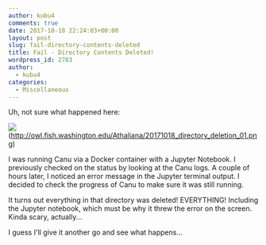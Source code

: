 ```yaml
---
author: kubu4
comments: true
date: 2017-10-18 22:24:03+00:00
layout: post
slug: fail-directory-contents-deleted
title: Fail - Directory Contents Deleted!
wordpress_id: 2783
author:
  - kubu4
categories:
  - Miscellaneous
---
```


Uh, not sure what happened here:

![](https://owl.fish.washington.edu/Athaliana/20171018_directory_deletion_01.png)(http://owl.fish.washington.edu/Athaliana/20171018_directory_deletion_01.png)

I was running Canu via a Docker container with a Jupyter Notebook. I previously checked on the status by looking at the Canu logs. A couple of hours later, I noticed an error message in the Jupyter terminal output. I decided to check the progress of Canu to make sure it was still running.

It turns out everything in that directory was deleted! EVERYTHING! Including the Jupyter notebook, which must be why it threw the error on the screen. Kinda scary, actually...

I guess I'll give it another go and see what happens...
